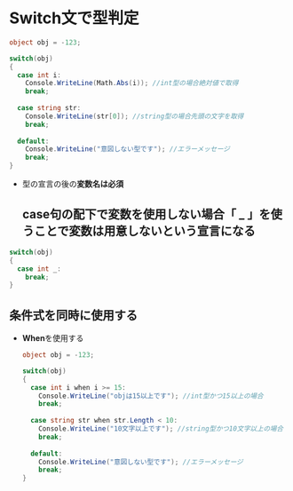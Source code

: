 # Switch文で型判定



```c#
object obj = -123;

switch(obj)
{
  case int i:
    Console.WriteLine(Math.Abs(i)); //int型の場合絶対値で取得
    break;
    
  case string str:
    Console.WriteLine(str[0]); //string型の場合先頭の文字を取得
    break;
    
  default:
    Console.WriteLine("意図しない型です"); //エラーメッセージ
    break;
}
```

- 型の宣言の後の**変数名は必須**

  

  ## case句の配下で**変数を使用しない場合「 _ 」を使うことで変数は用意しない**という宣言になる

```c#
switch(obj)
{
  case int _:
    break;
}
```



## 条件式を同時に使用する

- **When**を使用する

  ```c#
  object obj = -123;
  
  switch(obj)
  {
    case int i when i >= 15:
      Console.WriteLine("objは15以上です"); //int型かつ15以上の場合
      break;
      
    case string str when str.Length < 10:
      Console.WriteLine("10文字以上です"); //string型かつ10文字以上の場合
      break;
      
    default:
      Console.WriteLine("意図しない型です"); //エラーメッセージ
      break;
  }
  ```

  
